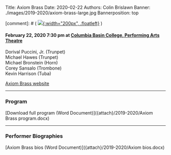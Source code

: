 Title: Axiom Brass
Date: 2020-02-22
Authors: Colin Brislawn
Banner: ./images/2019-2020/axiom-brass-large.jpg
Bannerposition: top

[comment]: # ( [![ ]({filename}/images/2017-2018/aeolus-quartet-400.jpg){:width="200px", .floatleft}]({filename}./AeolusQuartet.md) )

#### February 22, 2020 7:30 pm at [Columbia Basin College, Performing Arts Theatre](https://goo.gl/maps/kNZ4DFSqJUNVorCE6)

Dorival Puccini, Jr. (Trunpet) <br>
Michael Hawes (Trunpet) <br>
Michael Bronstein (Horn) <br>
Corey Sansalo (Trombone) <br>
Kevin Harrison (Tuba)

[Axiom Brass website](http://www.axiombrass.com)

---

### Program

[Download full program (Word Document)]({attach}/2019-2020/Axiom Brass program.docx)

---

### Performer Biographies

[Axiom Brass bios (Word Document)]({attach}/2019-2020/Axiom bios.docx)
